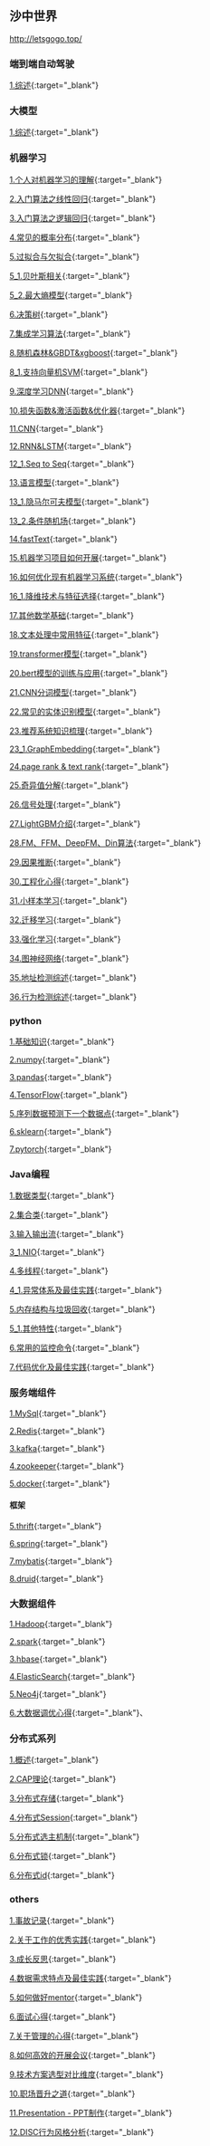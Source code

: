 ## 沙中世界
http://letsgogo.top/

### 端到端自动驾驶
[1.综述](/docs/auto_drive/1.md){:target="_blank"}

### 大模型
[1.综述](/docs/large_model/1.md){:target="_blank"}

### 机器学习

[1.个人对机器学习的理解](/docs/ml/1.md){:target="_blank"}

[2.入门算法之线性回归](/docs/ml/2.md){:target="_blank"}

[3.入门算法之逻辑回归](/docs/ml/3.md){:target="_blank"}

[4.常见的概率分布](/docs/ml/4.md){:target="_blank"}

[5.过拟合与欠拟合](/docs/ml/5.md){:target="_blank"}

[5_1.贝叶斯相关](/docs/ml/5_1.md){:target="_blank"}

[5_2.最大熵模型](/docs/ml/5_2.md){:target="_blank"}

[6.决策树](/docs/ml/6.md){:target="_blank"}

[7.集成学习算法](/docs/ml/7.md){:target="_blank"}

[8.随机森林&GBDT&xgboost](/docs/ml/8.md){:target="_blank"}

[8_1.支持向量机SVM](/docs/ml/8_1.md){:target="_blank"}

[9.深度学习DNN](/docs/ml/9.md){:target="_blank"}

[10.损失函数&激活函数&优化器](/docs/ml/10.md){:target="_blank"}

[11.CNN](/docs/ml/11.md){:target="_blank"}

[12.RNN&LSTM](/docs/ml/12.md){:target="_blank"}

[12_1.Seq to Seq](/docs/ml/12_1.md){:target="_blank"}

[13.语言模型](/docs/ml/13.md){:target="_blank"}

[13_1.隐马尔可夫模型](/docs/ml/13_1.md){:target="_blank"}

[13_2.条件随机场](/docs/ml/13_2.md){:target="_blank"}

[14.fastText](/docs/ml/14.md){:target="_blank"}

[15.机器学习项目如何开展](/docs/ml/15.md){:target="_blank"}

[16.如何优化现有机器学习系统](/docs/ml/16.md){:target="_blank"}

[16_1.降维技术与特征选择](/docs/ml/16_1.md){:target="_blank"}

[17.其他数学基础](/docs/ml/17.md){:target="_blank"}

[18.文本处理中常用特征](/docs/ml/18.md){:target="_blank"}

[19.transformer模型](/docs/ml/19.md){:target="_blank"}

[20.bert模型的训练与应用](/docs/ml/20.md){:target="_blank"}

[21.CNN分词模型](/docs/ml/21.md){:target="_blank"}

[22.常见的实体识别模型](/docs/ml/22.md){:target="_blank"}

[23.推荐系统知识梳理](/docs/ml/23.md){:target="_blank"}

[23_1.GraphEmbedding](/docs/ml/23_1.md){:target="_blank"}

[24.page rank & text rank](/docs/ml/24.md){:target="_blank"}

[25.奇异值分解](/docs/ml/25.md){:target="_blank"}

[26.信号处理](/docs/ml/26.md){:target="_blank"}

[27.LightGBM介绍](/docs/ml/27.md){:target="_blank"}

[28.FM、FFM、DeepFM、Din算法](/docs/ml/28.md){:target="_blank"}

[29.因果推断](/docs/ml/29.md){:target="_blank"}

<!-- [16.面试精选](/docs/ml/16.md){:target="_blank"} -->

[30.工程化心得](/docs/ml/30.md){:target="_blank"}

[31.小样本学习](/docs/ml/31.md){:target="_blank"}

[32.迁移学习](/docs/ml/32.md){:target="_blank"}

[33.强化学习](/docs/ml/33.md){:target="_blank"}

[34.图神经网络](/docs/ml/34.md){:target="_blank"}

[35.地址检测综述](/docs/ml/35.md){:target="_blank"}

[36.行为检测综述](/docs/ml/36.md){:target="_blank"}

### python

[1.基础知识](/docs/python/1.md){:target="_blank"}

[2.numpy](/docs/python/2.md){:target="_blank"}

[3.pandas](/docs/python/3.md){:target="_blank"}

[4.TensorFlow](/docs/python/4.md){:target="_blank"}

[5.序列数据预测下一个数据点](/docs/python/5.md){:target="_blank"}

[6.sklearn](/docs/python/6.md){:target="_blank"}
<!-- [6.面试精选](/docs/python/6.md){:target="_blank"} -->

[7.pytorch](/docs/python/7.md){:target="_blank"}

### Java编程

[1.数据类型](/docs/java/1.md){:target="_blank"}

[2.集合类](/docs/java/2.md){:target="_blank"}

[3.输入输出流](/docs/java/3.md){:target="_blank"}

[3_1.NIO](/docs/java/3_1.md){:target="_blank"}

[4.多线程](/docs/java/4.md){:target="_blank"}

[4_1.异常体系及最佳实践](/docs/java/4_1.md){:target="_blank"}

[5.内存结构与垃圾回收](/docs/java/5.md){:target="_blank"}

[5_1.其他特性](/docs/java/5_1.md){:target="_blank"}

[6.常用的监控命令](/docs/java/6.md){:target="_blank"}

[7.代码优化及最佳实践](/docs/java/7.md){:target="_blank"}

<!-- [7.面试精选](/docs/java/7.md){:target="_blank"} -->

### 服务端组件

[1.MySql](https://guides.github.com/features/mastering-markdown/){:target="_blank"}

[2.Redis](https://guides.github.com/features/mastering-markdown/){:target="_blank"}

[3.kafka](https://guides.github.com/features/mastering-markdown/){:target="_blank"}

[4.zookeeper](https://guides.github.com/features/mastering-markdown/){:target="_blank"}

[5.docker](https://guides.github.com/features/mastering-markdown/){:target="_blank"}

<!-- [6.面试精选](https://guides.github.com/features/mastering-markdown/){:target="_blank"} -->

#### 框架

[5.thrift](https://guides.github.com/features/mastering-markdown/){:target="_blank"}

[6.spring](https://guides.github.com/features/mastering-markdown/){:target="_blank"}

[7.mybatis](https://guides.github.com/features/mastering-markdown/){:target="_blank"}

[8.druid](https://guides.github.com/features/mastering-markdown/){:target="_blank"}

<!-- [9.面试精选](https://guides.github.com/features/mastering-markdown/){:target="_blank"} -->

### 大数据组件

[1.Hadoop](/docs/bigData/1.md){:target="_blank"}

[2.spark](/docs/bigData/2.md){:target="_blank"}

[3.hbase](https://guides.github.com/features/mastering-markdown/){:target="_blank"}

[4.ElasticSearch](/docs/bigData/4.md){:target="_blank"}

[5.Neo4j](/docs/bigData/5.md){:target="_blank"}

[6.大数据调优心得](/docs/bigData/6.md){:target="_blank"}、

<!-- [5.面试精选](https://guides.github.com/features/mastering-markdown/){:target="_blank"} -->

### 分布式系列

[1.概述](/docs/distributedSys/1.md){:target="_blank"}

[2.CAP理论](/docs/distributedSys/2.md){:target="_blank"}

[3.分布式存储](/docs/distributedSys/3.md){:target="_blank"}

[4.分布式Session](/docs/distributedSys/4.md){:target="_blank"}

[5.分布式选主机制](/docs/distributedSys/5.md){:target="_blank"}

[6.分布式锁](/docs/distributedSys/6.md){:target="_blank"}

[6.分布式id](/docs/distributedSys/7.md){:target="_blank"}

### others

[1.事故记录](/docs/others/1.md){:target="_blank"}

[2.关于工作的优秀实践](/docs/others/2.md){:target="_blank"}

[3.成长反思](/docs/others/3.md){:target="_blank"}

[4.数据需求特点及最佳实践](/docs/others/4.md){:target="_blank"}

[5.如何做好mentor](/docs/others/5.md){:target="_blank"}

[6.面试心得](/docs/others/6.md){:target="_blank"}

[7.关于管理的心得](/docs/others/7.md){:target="_blank"}

[8.如何高效的开展会议](/docs/others/8.md){:target="_blank"}

[9.技术方案选型对比维度](/docs/others/9.md){:target="_blank"}

[10.职场晋升之道](/docs/others/10.md){:target="_blank"}

[11.Presentation - PPT制作](/docs/others/11.md){:target="_blank"}

[12.DISC行为风格分析](/docs/others/12.md){:target="_blank"}
